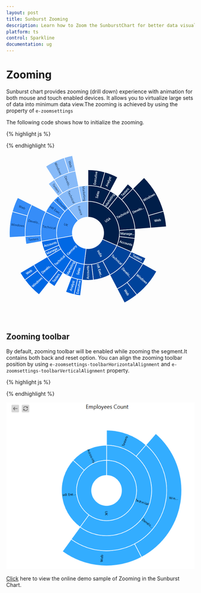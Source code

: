```yaml
---
layout: post
title: Sunburst Zooming
description: Learn how to Zoom the SunburstChart for better data visualization
platform: ts
control: Sparkline
documentation: ug
---
```


# Zooming

Sunburst chart provides zooming (drill down) experience with animation for both mouse and touch enabled devices. It allows you to virtualize large sets of data into minimum data view.The zooming is achieved by using the property of `e-zoomsettings`

The following code shows how to initialize the zooming.

{% highlight js %}

<div id="container" ej-sunburstchart e-zoomsettings-enable="true">					
</div>

{% endhighlight %}

![](Zooming_images/Zooming_img1.gif)

## Zooming toolbar
By default, zooming toolbar will be enabled while zooming the segment.It contains both back and reset option.
You can align the zooming toolbar position by using `e-zoomsettings-toolbarHorizontalAlignment` and `e-zoomsettings-toolbarVerticalAlignment` property.


{% highlight js %}

<div id="container" ej-sunburstchart e-zoomsettings-enable="true" e-zoomsettings-toolbarhorizontalalignment="left"> 					
</div>

{% endhighlight %}

![](Zooming_images/Zooming_img2.png)

[Click](http://ngjq.syncfusion.com/#/sunburstchart/zooming) here to view the online demo sample of Zooming in the Sunburst Chart.
